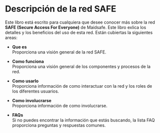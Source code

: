 # Descripción de la red SAFE

Este libro está escrito para cualquiera que desee conocer más sobre la red **SAFE (Secure Access For Everyone)** de Maidsafe. Este libro exlica los detalles y los beneficios del uso de esta red. Están cubiertas la siguientes areas: 

* **Que es**<br />
Proporciona una visión general de la red SAFE.

* **Como funciona**<br />
Proporciona una visión general de los componentes y procesos de la red.

* **Como usarlo**<br />
Proporciona información de como interactuar con la red y los roles de los diferentes usuarios.

* **Como involucrarse**<br />
Proporciona información de como involucrarse.

* **FAQs**<br />
Si no puedes encontrar la información que estás buscando, la lista FAQ proporciona preguntas y respuestas comunes.
